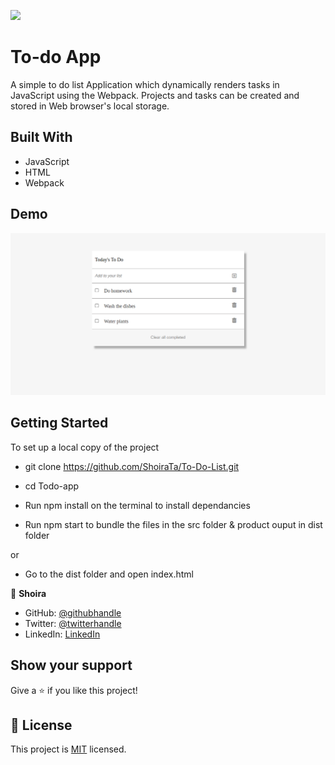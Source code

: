![](https://img.shields.io/badge/Microverse-blueviolet)

# To-do App

A simple to do list Application which dynamically renders tasks in JavaScript using the Webpack. Projects and tasks can be created and stored in Web browser's local storage.

## Built With

- JavaScript
- HTML
- Webpack

## Demo

![](demo.png)

## Getting Started

To set up a local copy of the project

- git clone https://github.com/ShoiraTa/To-Do-List.git

- cd Todo-app

- Run npm install on the terminal to install dependancies

- Run npm start to bundle the files in the src folder & product ouput in dist folder

or

- Go to the dist folder and open index.html

👤 **Shoira**

- GitHub: [@githubhandle](linkedin.com/in/shoira-tashpulatova-bab4a7122)
- Twitter: [@twitterhandle](https://twitter.com/Shoira03)
- LinkedIn: [LinkedIn](https://www.linkedin.com/feed/)

## Show your support

Give a ⭐️ if you like this project!


## 📝 License

This project is [MIT](lic.url) licensed.
